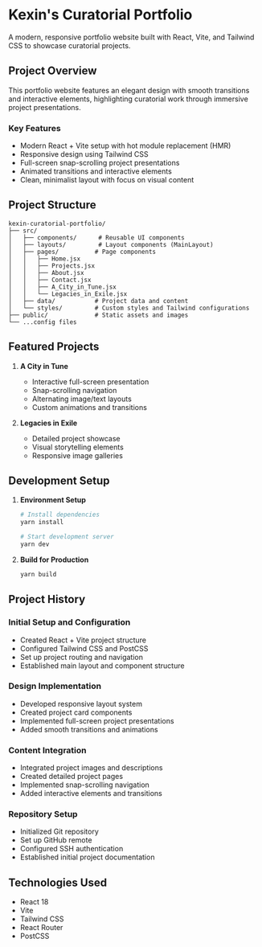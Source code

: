 # Kexin's Curatorial Portfolio

A modern, responsive portfolio website built with React, Vite, and Tailwind CSS to showcase curatorial projects.

## Project Overview

This portfolio website features an elegant design with smooth transitions and interactive elements, highlighting curatorial work through immersive project presentations.

### Key Features

- Modern React + Vite setup with hot module replacement (HMR)
- Responsive design using Tailwind CSS
- Full-screen snap-scrolling project presentations
- Animated transitions and interactive elements
- Clean, minimalist layout with focus on visual content

## Project Structure

```
kexin-curatorial-portfolio/
├── src/
│   ├── components/      # Reusable UI components
│   ├── layouts/         # Layout components (MainLayout)
│   ├── pages/          # Page components
│   │   ├── Home.jsx
│   │   ├── Projects.jsx
│   │   ├── About.jsx
│   │   ├── Contact.jsx
│   │   ├── A_City_in_Tune.jsx
│   │   └── Legacies_in_Exile.jsx
│   ├── data/           # Project data and content
│   └── styles/         # Custom styles and Tailwind configurations
├── public/             # Static assets and images
└── ...config files
```

## Featured Projects

1. **A City in Tune**
   - Interactive full-screen presentation
   - Snap-scrolling navigation
   - Alternating image/text layouts
   - Custom animations and transitions

2. **Legacies in Exile**
   - Detailed project showcase
   - Visual storytelling elements
   - Responsive image galleries

## Development Setup

1. **Environment Setup**
   ```bash
   # Install dependencies
   yarn install

   # Start development server
   yarn dev
   ```

2. **Build for Production**
   ```bash
   yarn build
   ```

## Project History

### Initial Setup and Configuration
- Created React + Vite project structure
- Configured Tailwind CSS and PostCSS
- Set up project routing and navigation
- Established main layout and component structure

### Design Implementation
- Developed responsive layout system
- Created project card components
- Implemented full-screen project presentations
- Added smooth transitions and animations

### Content Integration
- Integrated project images and descriptions
- Created detailed project pages
- Implemented snap-scrolling navigation
- Added interactive elements and transitions

### Repository Setup
- Initialized Git repository
- Set up GitHub remote
- Configured SSH authentication
- Established initial project documentation

## Technologies Used

- React 18
- Vite
- Tailwind CSS
- React Router
- PostCSS

